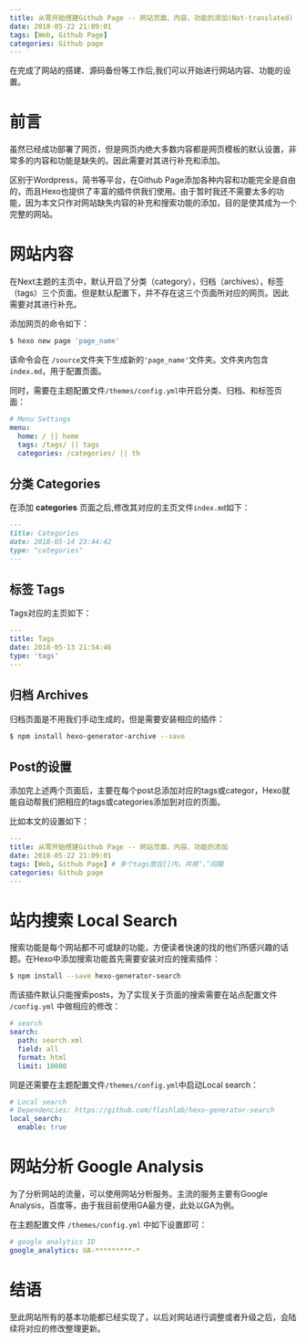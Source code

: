 ```yaml
---
title: 从零开始搭建Github Page -- 网站页面、内容、功能的添加(Not-translated)
date: 2018-05-22 21:09:01
tags: [Web, Github Page]
categories: Github page
---
```

在完成了网站的搭建、源码备份等工作后,我们可以开始进行网站内容、功能的设置。
<!-- more -->

# 前言

虽然已经成功部署了网页，但是网页内绝大多数内容都是网页模板的默认设置，非常多的内容和功能是缺失的。因此需要对其进行补充和添加。

区别于Wordpress，简书等平台，在Github Page添加各种内容和功能完全是自由的，而且Hexo也提供了丰富的插件供我们使用。由于暂时我还不需要太多的功能，因为本文只作对网站缺失内容的补充和搜索功能的添加，目的是使其成为一个完整的网站。

# 网站内容

在Next主题的主页中，默认开启了分类（category），归档（archives），标签（tags）三个页面。但是默认配置下，并不存在这三个页面所对应的网页。因此需要对其进行补充。

添加网页的命令如下：

```bash
$ hexo new page 'page_name'
```

该命令会在 ``/source``文件夹下生成新的``'page_name'``文件夹。文件夹内包含``index.md``，用于配置页面。

同时，需要在主题配置文件``/themes/config.yml``中开启分类、归档、和标签页面：

```yml
# Menu Settings
menu:
  home: / || home
  tags: /tags/ || tags
  categories: /categories/ || th
```

## 分类 Categories

在添加 __categories__ 页面之后,修改其对应的主页文件``index.md``如下：

```md
---
title: Categories
date: 2018-05-14 23:44:42
type: "categories"
---
```

## 标签 Tags

Tags对应的主页如下：

```yml
---
title: Tags
date: 2018-05-13 21:54:46
type: 'tags'
---
```

## 归档 Archives

归档页面是不用我们手动生成的，但是需要安装相应的插件：

```bash
$ npm install hexo-generator-archive --save
```

## Post的设置

添加完上述两个页面后，主要在每个post总添加对应的tags或categor，Hexo就能自动帮我们把相应的tags或categories添加到对应的页面。

比如本文的设置如下：

```yml
---
title: 从零开始搭建Github Page -- 网站页面、内容、功能的添加
date: 2018-05-22 21:09:01
tags: [Web, Github Page] # 多个tags放在[]内，并用‘，’间隔
categories: Github page
---
```

# 站内搜索 Local Search

搜索功能是每个网站都不可或缺的功能，方便读者快速的找的他们所感兴趣的话题。在Hexo中添加搜索功能首先需要安装对应的搜索插件：

```bash
$ npm install --save hexo-generator-search
```

而该插件默认只能搜索posts，为了实现关于页面的搜索需要在站点配置文件 ``/config.yml`` 中做相应的修改：

```yml
# search
search:
  path: search.xml
  field: all
  format: html
  limit: 10000
```

同是还需要在主题配置文件``/themes/config.yml``中启动Local search：

```yml
# Local search
# Dependencies: https://github.com/flashlab/hexo-generator-search
local_search:
  enable: true
```

# 网站分析 Google Analysis

为了分析网站的流量，可以使用网站分析服务。主流的服务主要有Google Analysis，百度等，由于我目前使用GA最方便，此处以GA为例。

在主题配置文件 ``/themes/config.yml`` 中如下设置即可：

```yml
# google analytics ID
google_analytics: UA-*********-*
```

# 结语

至此网站所有的基本功能都已经实现了，以后对网站进行调整或者升级之后，会陆续将对应的修改整理更新。





